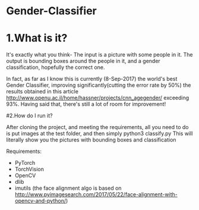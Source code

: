 # Gender-Classifier

# 1.What is it?
It's exactly what you think- The input is a picture with some people in it.
The output is bounding boxes around the people in it, and a gender classification, hopefully the correct one.

In fact, as far as I know this is currently (8-Sep-2017) the world's best Gender Classifier, improving significantly(cutting the error rate by 50%) the results obtained in this article http://www.openu.ac.il/home/hassner/projects/cnn_agegender/
exceeding 93%.
Having said that, there's still a lot of room for improvement!

#2.How do I run it?

After cloning the project, and meeting the requirements, all you need to do is put images at the test folder, and then simply 
python3 classify.py
This will literally show you the pictures with bounding boxes and classification


Requirements:
  - PyTorch
  - TorchVision
  - OpenCV
  - dlib
  - imutils (the face alignment algo is based on http://www.pyimagesearch.com/2017/05/22/face-alignment-with-opencv-and-python/)
